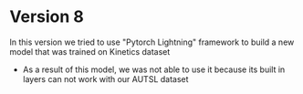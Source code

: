 # Version 8

In this version we tried to use "Pytorch Lightning" framework to build a new model that was trained on Kinetics dataset

- As a result of this model, we was not able to use it because its built in layers can not work with our AUTSL dataset